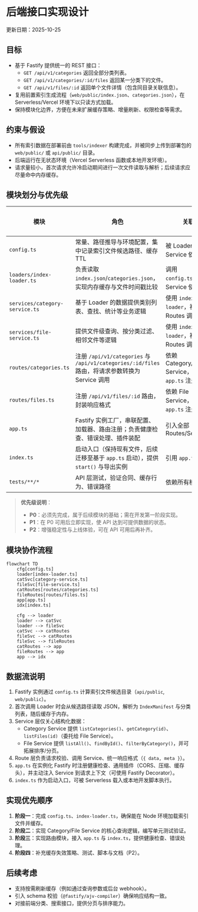 # 后端接口实现设计

更新日期：2025-10-25

## 目标

- 基于 Fastify 提供统一的 REST 接口：
  - `GET /api/v1/categories` 返回全部分类列表。
  - `GET /api/v1/categories/:id/files` 返回某一分类下的文件。
  - `GET /api/v1/files/:id` 返回单个文件详情（包含同目录关联信息）。
- 复用前置索引生成流程（`web/public/index.json`、`categories.json`），在 Serverless/Vercel 环境下以只读方式加载。
- 保持模块化边界，方便在未来扩展缓存策略、增量刷新、权限检查等需求。

## 约束与假设

- 所有索引数据在部署前由 `tools/indexer` 构建完成，并被同步上传到部署包的 `web/public/` 或 `api/public/` 目录。
- 后端运行在无状态环境（Vercel Serverless 函数或本地开发环境）。
- 请求量较小，首次请求允许冷启动期间进行一次文件读取与解析；后续请求应尽量命中内存缓存。

## 模块划分与优先级

| 模块                           | 角色                                                                                            | 关联                                         | 优先级 |
| ------------------------------ | ----------------------------------------------------------------------------------------------- | -------------------------------------------- | ------ |
| `config.ts`                    | 常量、路径推导与环境配置，集中记录索引文件候选路径、缓存 TTL                                    | 被 Loader、Service 依赖                      | P0     |
| `loaders/index-loader.ts`      | 负责读取 `index.json`/`categories.json`，实现内存缓存与文件时间戳比较                           | 调用 `config.ts`，被 Service 使用            | P0     |
| `services/category-service.ts` | 基于 Loader 的数据提供类别列表、查找、统计等业务逻辑                                            | 使用 `index-loader`，被 Routes 调用          | P0     |
| `services/file-service.ts`     | 提供文件级查询、按分类过滤、相邻文件等逻辑                                                      | 使用 `index-loader`，被 Routes 调用          | P0     |
| `routes/categories.ts`         | 注册 `/api/v1/categories` 与 `/api/v1/categories/:id/files` 路由，将请求参数转换为 Service 调用 | 依赖 Category/File Service，供 `app.ts` 注册 | P1     |
| `routes/files.ts`              | 注册 `/api/v1/files/:id` 路由，封装响应格式                                                     | 依赖 File Service，供 `app.ts` 注册          | P1     |
| `app.ts`                       | Fastify 实例工厂，串联配置、加载器、路由注册；负责健康检查、错误处理、插件装配                  | 引入全部 Routes/Services                     | P1     |
| `index.ts`                     | 启动入口（保持现有文件，后续迁移至基于 `app.ts` 启动），提供 `start()` 与导出实例               | 引用 `app.ts`                                | P2     |
| `tests/**/*`                   | API 层测试，验证合同、缓存行为、错误路径                                                        | 依赖所有模块                                 | P2     |

> **优先级说明**：
>
> - **P0**：必须先完成，属于后续模块的基础；需在开发第一阶段实现。
> - **P1**：在 P0 可用后立即实现，使 API 达到可提供数据的状态。
> - **P2**：增强稳定性与上线体验，可在 API 可用后再补齐。

## 模块协作流程

```mermaid
flowchart TD
    cfg[config.ts]
    loader[index-loader.ts]
    catSvc[category-service.ts]
    fileSvc[file-service.ts]
    catRoutes[routes/categories.ts]
    fileRoutes[routes/files.ts]
    app[app.ts]
    idx[index.ts]

    cfg --> loader
    loader --> catSvc
    loader --> fileSvc
    catSvc --> catRoutes
    fileSvc --> catRoutes
    fileSvc --> fileRoutes
    catRoutes --> app
    fileRoutes --> app
    app --> idx
```

## 数据流说明

1. Fastify 实例通过 `config.ts` 计算索引文件候选目录（`api/public`, `web/public`）。
2. 首次调用 Loader 时会从候选路径读取 JSON，解析为 `IndexManifest` 与分类列表，随后缓存于内存。
3. Service 层仅关心结构化数据：
   - Category Service 提供 `listCategories()`、`getCategory(id)`、`listFiles(id)`（委托给 File Service）。
   - File Service 提供 `listAll()`、`findById()`、`filterByCategory()`，并可拓展排序/分页。
4. Route 层负责请求校验、调用 Service、统一响应格式（`{ data, meta }`）。
5. `app.ts` 在实例化 Fastify 时注册健康检查、通用插件（CORS、压缩、缓存头），并主动注入 Service 到请求上下文（可使用 Fastify Decorator）。
6. `index.ts` 作为启动入口，可被 Serverless 载入或本地开发脚本执行。

## 实现优先顺序

1. **阶段一**：完成 `config.ts`、`index-loader.ts`，确保能在 Node 环境加载索引文件并缓存。
2. **阶段二**：实现 Category/File Service 的核心查询逻辑，编写单元测试验证。
3. **阶段三**：实现路由模块，接入 `app.ts` 与 `index.ts`，提供健康检查、错误处理。
4. **阶段四**：补充缓存失效策略、测试、脚本与文档（P2）。

## 后续考虑

- 支持按需刷新缓存（例如通过查询参数或后台 webhook）。
- 引入 schema 校验（`@fastify/ajv-compiler`）确保响应结构一致。
- 对接前端分类、搜索接口，提供分页与排序能力。
